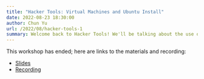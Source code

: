 ```yaml
---
title: "Hacker Tools: Virtual Machines and Ubuntu Install"
date: 2022-08-23 18:30:00
author: Chun Yu
url: /2022/08/hacker-tools-1
summary: Welcome back to Hacker Tools! We'll be talking about the use of virtual machines and walking through a simple installation of Ubuntu.
---
```


This workshop has ended; here are links to the materials and recording:

- [Slides](https://raw.githubusercontent.com/nushackers/hackertools-slides/master/1-course-overview-linux-vm/course-overview-linux-vm.pdf)
- [Recording](https://youtu.be/DL68llYMaWw)

<!--
**Date/Time**: Tuesday, 24 Aug 2021, 18:30&ndash;20:30<br />
**Venue**: Executive Classroom (COM2-04-02)<br />
**Sign-up Link**: [Sign up here!](https://forms.gle/67bU6YEGJJu9jF1BA)<br />


Welcome to Hacker Tools! This session, we'll be talking about virtual machines and their usage, and then putting it into practice by walking through the installation of Ubuntu in VirtualBox, a popular and open-source hypervisor.

Please download Ubuntu, and download and install VirtualBox beforehand, because the files may be large and will take a while to download:

- VirtualBox: [https://www.virtualbox.org/wiki/Downloads](https://www.virtualbox.org/wiki/Downloads)
- Ubuntu: [https://ubuntu.com/download#download](https://ubuntu.com/download#download)

Please also make sure you have virtualization enabled in your system firmware.

See you there!
-->
